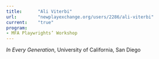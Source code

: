 ```yaml
---
title:      "Ali Viterbi"
url:        "newplayexchange.org/users/2286/ali-viterbi"
current:    "true"
program:
- MFA Playwrights’ Workshop
---
```


*In Every Generation*, University of California, San Diego
